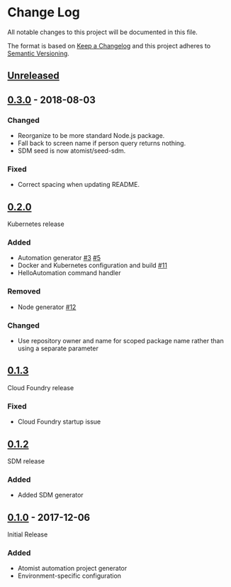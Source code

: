# Change Log

All notable changes to this project will be documented in this file.

The format is based on [Keep a Changelog](http://keepachangelog.com/)
and this project adheres to [Semantic Versioning](http://semver.org/).

## [Unreleased][]

[Unreleased]: https://github.com/atomist/node-automation/compare/0.3.0...HEAD

## [0.3.0][] - 2018-08-03

[0.3.0]: https://github.com/atomist/node-automation/compare/0.2.0...0.3.0

### Changed

-   Reorganize to be more standard Node.js package.
-   Fall back to screen name if person query returns nothing.
-   SDM seed is now atomist/seed-sdm.

### Fixed

-   Correct spacing when updating README.

## [0.2.0][]

[0.2.0]: https://github.com/atomist/node-automation/compare/0.1.3...0.2.0

Kubernetes release

### Added

-   Automation generator [#3][3] [#5][5]
-   Docker and Kubernetes configuration and build [#11][11]
-   HelloAutomation command handler

### Removed

-   Node generator [#12][12]

### Changed

-   Use repository owner and name for scoped package name rather than
    using a separate parameter

[3]: https://github.com/atomist/node-automation/issues/3
[5]: https://github.com/atomist/node-automation/issues/5
[11]: https://github.com/atomist/node-automation/issues/11
[12]: https://github.com/atomist/node-automation/issues/12

## [0.1.3][]

[0.1.3]: https://github.com/atomist/node-automation/compare/0.1.2...0.1.3

Cloud Foundry release

### Fixed

-   Cloud Foundry startup issue

## [0.1.2][]

[0.1.2]: https://github.com/atomist/node-automation/compare/0.1.0...0.1.2

SDM release

### Added

-   Added SDM generator

## [0.1.0][] - 2017-12-06

[0.1.0]: https://github.com/atomist/node-automation/tree/0.1.0

Initial Release

### Added

-   Atomist automation project generator
-   Environment-specific configuration
